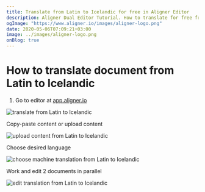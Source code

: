```yaml
---
title: Translate from Latin to Icelandic for free in Aligner Editor
description: Aligner Dual Editor Tutorial. How to translate for free from Latin to Icelandic. Aligner is multilingual document management platform. 
ogImage: "https://www.aligner.io/images/aligner-logo.png"
date: 2020-05-06T07:09:21+03:00
image: ../images/aligner-logo.png
onBlog: true
---
```


# How to translate document from Latin to Icelandic

1. Go to editor at [app.aligner.io](https://app.aligner.io "Aligner App web page")

![translate from Latin to Icelandic](../aligner-blank-editor.png "translate from Latin to Icelandic")

Copy-paste content or upload content

![upload content from Latin to Icelandic](../aligner-uploaded-document.png "upload content from Latin to Icelandic")

Choose desired language

![choose machine translation from Latin to Icelandic](../aligner-language-dropdown.png "choose machine translation from Latin to Icelandic")

Work and edit 2 documents in parallel

![edit translation from Latin to Icelandic](../aligner-double-sitded-editor.png "edit translation from Latin to Icelandic")

